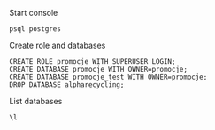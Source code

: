 Start console
```
psql postgres
```

Create role and databases
```
CREATE ROLE promocje WITH SUPERUSER LOGIN;
CREATE DATABASE promocje WITH OWNER=promocje;
CREATE DATABASE promocje_test WITH OWNER=promocje;
DROP DATABASE alpharecycling;
```

List databases
```
\l
```

